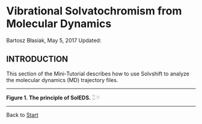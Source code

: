 Vibrational Solvatochromism from Molecular Dynamics
===================================================

Bartosz Błasiak, May 5, 2017  Updated: 

INTRODUCTION
------------

This section of the Mini-Tutorial describes how to use Solvshift
to analyze the molecular dynamics (MD) trajectory files.

******
**Figure 1. The principle of SolEDS.** 
<img src="soleds-scheme.png" alt="Drawing" style="width: 20px;"/>
******

Back to [Start](https://github.com/globulion/slv/tree/master/doc/tutor/README.md)

